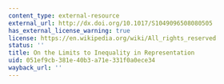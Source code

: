 ```yaml
---
content_type: external-resource
external_url: http://dx.doi.org/10.1017/S1049096508080505
has_external_license_warning: true
license: https://en.wikipedia.org/wiki/All_rights_reserved
status: ''
title: On the Limits to Inequality in Representation
uid: 051ef9cb-381e-40b3-a71e-331f0a0ece34
wayback_url: ''
---
```

